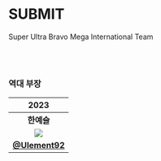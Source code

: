 # SUBMIT
Super Ultra Bravo Mega International Team

<br>
<br>


### 역대 부장

|2023|
|:-----------:|
|<strong>한예슬</strong>|
|<img src="https://avatars.githubusercontent.com/u/103026978">|
|<strong>[@Ulement92](https://github.com/Ulement92)</strong>|
